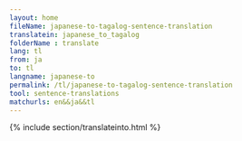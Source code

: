 ```yaml
---
layout: home
fileName: japanese-to-tagalog-sentence-translation
translatein: japanese_to_tagalog
folderName : translate
lang: tl
from: ja
to: tl
langname: japanese-to
permalink: /tl/japanese-to-tagalog-sentence-translation
tool: sentence-translations
matchurls: en&&ja&&tl
---
```

{% include section/translateinto.html %}
